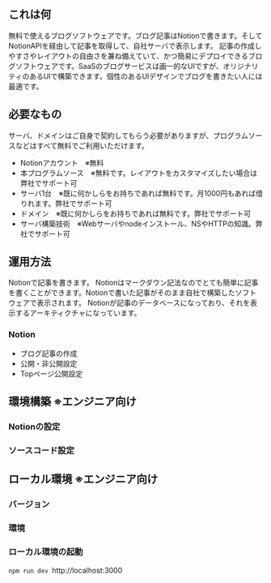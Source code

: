 ## これは何
無料で使えるブログソフトウェアです。ブログ記事はNotionで書きます。そしてNotionAPIを経由して記事を取得して、自社サーバで表示します。
記事の作成しやすさやレイアウトの自由さを兼ね備えていて、かつ簡易にデプロイできるブログソフトウェアです。SaaSのブログサービスは画一的なUIですが、オリジナリティのあるUIで構築できます。個性のあるUIデザインでブログを書きたい人には最適です。
## 必要なもの
サーバ、ドメインはご自身で契約してもらう必要がありますが、プログラムソースなどはすべて無料でご利用いただけます。
- Notionアカウント　※無料
- 本プログラムソース　※無料です。レイアウトをカスタマイズしたい場合は弊社でサポート可
- サーバ1台　※既に何かしらをお持ちであれば無料です。月1000円もあれば借りれます。弊社でサポート可
- ドメイン　※既に何かしらをお持ちであれば無料です。弊社でサポート可
- サーバ構築技術　※Webサーバやnodeインストール、NSやHTTPの知識。弊社でサポート可
## 運用方法
Notionで記事を書きます。 Notionはマークダウン記法なのでとても簡単に記事を書くことができます。Notionで書いた記事がそのまま自社で構築したソフトウェアで表示されます。
Notionが記事のデータベースになっており、それを表示するアーキティクチャになっています。
### Notion
- ブログ記事の作成
- 公開・非公開設定
- Topページ公開設定

## 環境構築 ※エンジニア向け
### Notionの設定
### ソースコード設定

## ローカル環境 ※エンジニア向け
### バージョン
### 環境
### ローカル環境の起動
`npm run dev
`http://localhost:3000

